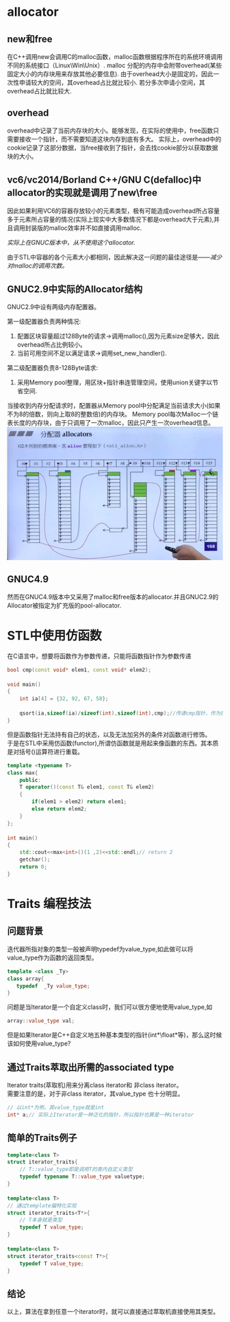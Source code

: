 # allocator
## new和free

在C++调用new会调用C的malloc函数，malloc函数根据程序所在的系统环境调用不同的系统接口（Linux\Win\Unix）.
malloc 分配的内存中会附带overhead(某些固定大小的内存块用来存放其他必要信息).
由于overhead大小是固定的，因此一次性申请较大的空间，其overhead占比就比较小.
若分多次申请小空间，其overhead占比就比较大.

## overhead

overhead中记录了当前内存块的大小。能够发现，在实际的使用中，free函数只需要接收一个指针，而不需要知道这块内存到底有多大。
实际上，overhead中的cookie记录了这部分数据，当free接收到了指针，会去找cookie部分以获取数据块的大小。

## vc6/vc2014/Borland C++/GNU C(defalloc)中allocator的实现就是调用了new\free

因此如果利用VC6的容器存放较小的元素类型，极有可能造成overhead所占容量多于元素所占容量的情况(实际上现实中大多数情况下都是overhead大于元素),并且调用封装版的malloc效率并不如直接调用malloc.

*实际上在GNUC版本中，从不使用这个allocator.*

由于STL中容器的各个元素大小都相同，因此解决这一问题的最佳途径是——*减少对malloc的调用次数。*

## GNUC2.9中实际的Allocator结构

GNUC2.9中设有两级内存配置器。

第一级配置器负责两种情况:
1. 配置区块容量超过128Byte的请求->调用malloc(),因为元素size足够大，因此overhead所占比例较小。
2. 当前可用空间不足以满足请求->调用set_new_handler().

第二级配置器负责8-128Byte请求:
1. 采用Memory pool整理，用区块+指针串连管理空间，使用union关键字以节省空间.

当接收到内存分配请求时，配置器从Memory pool中分配满足当前请求大小(如果不为8的倍数，则向上取8的整数倍)的内存块。
Memory pool每次Malloc一个链表长度的内存块，由于只调用了一次malloc，因此只产生一次overhead信息。
![pool-allocator结构](../pic/allocator_struct.png)

## GNUC4.9

然而在GNUC4.9版本中又采用了malloc和free版本的allocator.并且GNUC2.9的Allocator被指定为扩充版的pool-allocator.

# STL中使用仿函数

在C语言中，想要将函数作为参数传递，只能将函数指针作为参数传递
```C++
bool cmp(const void* elem1, const void* elem2);

void main()
{
    int ia[4] = {32, 92, 67, 58};

    qsort(ia,sizeof(ia)/sizeof(int),sizeof(int),cmp);//传递cmp指针，作为排序的策略
}
```
但是函数指针无法持有自己的状态，以及无法加另外的条件对函数进行修饰。  
于是在STL中采用仿函数(functor),所谓仿函数就是用起来像函数的东西。其本质是对括号()运算符进行重载。
```C++
template <typename T>
class max{
    public:
    T operator()(const T& elem1, const T& elem2)
    {
        if(elem1 > elem2) return elem1;
        else return elem2;
    }
};

int main()
{
    std::cout<<max<int>()(1 ,2)<<std::endl;// return 2
    getchar();
    return 0;
}
```

# Traits 编程技法
## 问题背景
迭代器所指对象的类型一般被声明typedef为value_type,如此做可以将value_type作为函数的返回类型。  
```C++
template <class _Ty>
class array{
   typedef  _Ty value_type;
}
```
问题是当Iterator是一个自定义class时，我们可以很方便地使用value_type,如
```C++
array::value_type val;
```
但是如果Iterator是C++自定义地五种基本类型的指针(int*\float*等)，那么这时候该如何使用value_type?

## 通过Traits萃取出所需的associated type
Iterator traits(萃取机)用来分离class iterator和 非class iterator。  
需要注意的是，对于非class iterator，其value_type 也十分明显。
```C++
// 以int*为例，其value_type就是int
int* a;// 实际上Iterator是一种泛化的指针，所以指针也算是一种iterator
```
## 简单的Traits例子
```C++
template<class T>
struct iterator_traits{
    // T::value_type即是调用T的类内自定义类型
    typedef typename T::value_type valuetype;
}

template<class T>
// 通过template偏特化实现
struct iterator_traits<T*>{
    // T本身就是类型
    typedef T value_type;
}

template<class T>
struct iterator_traits<const T*>{
    typedef T value_type;
}
```
## 结论
以上，算法在拿到任意一个iterator时，就可以直接通过萃取机直接使用其类型。

